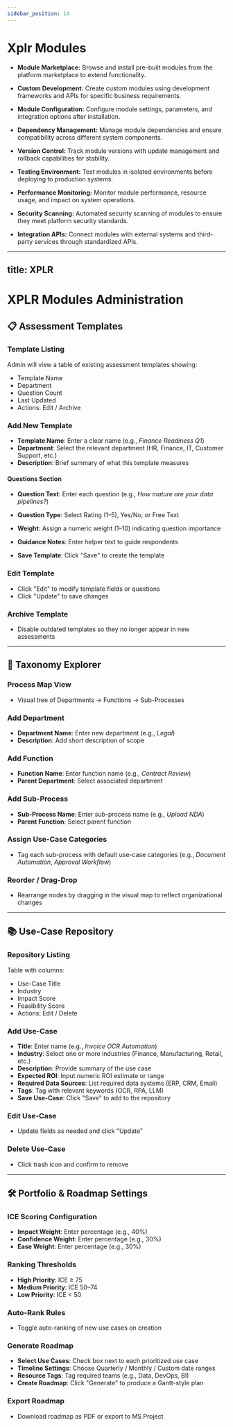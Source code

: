 ```yaml
---
sidebar_position: 14
---
```

# Xplr Modules

- **Module Marketplace:** Browse and install pre-built modules from the platform marketplace to extend functionality.

- **Custom Development:** Create custom modules using development frameworks and APIs for specific business requirements.

- **Module Configuration:** Configure module settings, parameters, and integration options after installation.

- **Dependency Management:** Manage module dependencies and ensure compatibility across different system components.

- **Version Control:** Track module versions with update management and rollback capabilities for stability.

- **Testing Environment:** Test modules in isolated environments before deploying to production systems.

- **Performance Monitoring:** Monitor module performance, resource usage, and impact on system operations.

- **Security Scanning:** Automated security scanning of modules to ensure they meet platform security standards.

- **Integration APIs:** Connect modules with external systems and third-party services through standardized APIs.

---
title: XPLR 
---

# XPLR Modules Administration

## 📋 Assessment Templates

### Template Listing

Admin will view a table of existing assessment templates showing:

- Template Name
- Department
- Question Count
- Last Updated
- Actions: Edit / Archive

### Add New Template

- **Template Name**: Enter a clear name (e.g., *Finance Readiness Q1*)
- **Department**: Select the relevant department (HR, Finance, IT, Customer Support, etc.)
- **Description**: Brief summary of what this template measures

#### Questions Section

- **Question Text**: Enter each question (e.g., *How mature are your data pipelines?*)
- **Question Type**: Select Rating (1–5), Yes/No, or Free Text
- **Weight**: Assign a numeric weight (1–10) indicating question importance
- **Guidance Notes**: Enter helper text to guide respondents

- **Save Template**: Click "Save" to create the template

### Edit Template

- Click "Edit" to modify template fields or questions
- Click "Update" to save changes

### Archive Template

- Disable outdated templates so they no longer appear in new assessments

---

## 🌲 Taxonomy Explorer

### Process Map View

- Visual tree of Departments → Functions → Sub-Processes

### Add Department

- **Department Name**: Enter new department (e.g., *Legal*)
- **Description**: Add short description of scope

### Add Function

- **Function Name**: Enter function name (e.g., *Contract Review*)
- **Parent Department**: Select associated department

### Add Sub-Process

- **Sub-Process Name**: Enter sub-process name (e.g., *Upload NDA*)
- **Parent Function**: Select parent function

### Assign Use-Case Categories

- Tag each sub-process with default use-case categories (e.g., *Document Automation*, *Approval Workflow*)

### Reorder / Drag-Drop

- Rearrange nodes by dragging in the visual map to reflect organizational changes

---

## 📚 Use-Case Repository

### Repository Listing

Table with columns:

- Use-Case Title
- Industry
- Impact Score
- Feasibility Score
- Actions: Edit / Delete

### Add Use-Case

- **Title**: Enter name (e.g., *Invoice OCR Automation*)
- **Industry**: Select one or more industries (Finance, Manufacturing, Retail, etc.)
- **Description**: Provide summary of the use case
- **Expected ROI**: Input numeric ROI estimate or range
- **Required Data Sources**: List required data systems (ERP, CRM, Email)
- **Tags**: Tag with relevant keywords (OCR, RPA, LLM)
- **Save Use-Case**: Click "Save" to add to the repository

### Edit Use-Case

- Update fields as needed and click "Update"

### Delete Use-Case

- Click trash icon and confirm to remove

---

## 🛠️ Portfolio & Roadmap Settings

### ICE Scoring Configuration

- **Impact Weight**: Enter percentage (e.g., 40%)
- **Confidence Weight**: Enter percentage (e.g., 30%)
- **Ease Weight**: Enter percentage (e.g., 30%)

### Ranking Thresholds

- **High Priority**: ICE ≥ 75
- **Medium Priority**: ICE 50–74
- **Low Priority**: ICE < 50

### Auto-Rank Rules

- Toggle auto-ranking of new use cases on creation

### Generate Roadmap

- **Select Use Cases**: Check box next to each prioritized use case
- **Timeline Settings**: Choose Quarterly / Monthly / Custom date ranges
- **Resource Tags**: Tag required teams (e.g., Data, DevOps, BI)
- **Create Roadmap**: Click "Generate" to produce a Gantt-style plan

### Export Roadmap

- Download roadmap as PDF or export to MS Project
